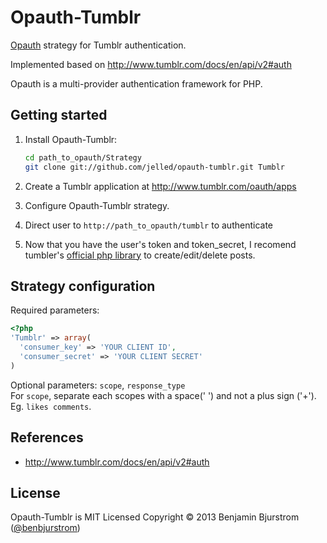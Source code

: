 Opauth-Tumblr
================
[Opauth][1] strategy for Tumblr authentication.

Implemented based on http://www.tumblr.com/docs/en/api/v2#auth

Opauth is a multi-provider authentication framework for PHP.

Getting started
----------------
1. Install Opauth-Tumblr:
   ```bash
   cd path_to_opauth/Strategy
   git clone git://github.com/jelled/opauth-tumblr.git Tumblr
   ```

2. Create a Tumblr application at http://www.tumblr.com/oauth/apps

3. Configure Opauth-Tumblr strategy.

4. Direct user to `http://path_to_opauth/tumblr` to authenticate

5. Now that you have the user's token and token_secret, I recomend tumbler's [official php library][3] to create/edit/delete posts.

Strategy configuration
----------------------

Required parameters:

```php
<?php
'Tumblr' => array(
  'consumer_key' => 'YOUR CLIENT ID',
  'consumer_secret' => 'YOUR CLIENT SECRET'
)
```

Optional parameters:
`scope`, `response_type`  
For `scope`, separate each scopes with a space(' ') and not a plus sign ('+'). Eg. `likes comments`.


References
----------
- http://www.tumblr.com/docs/en/api/v2#auth

License
---------
Opauth-Tumblr is MIT Licensed
Copyright © 2013 Benjamin Bjurstrom ([@benbjurstrom][2])

[1]: https://github.com/opauth/opauth
[2]: http://twitter.com/benbjurstrom
[3]: https://github.com/tumblr/tumblr.php